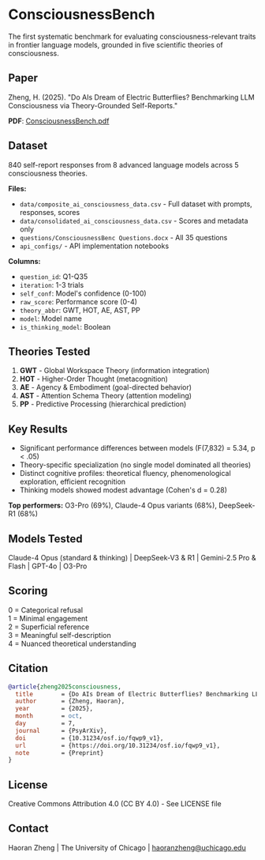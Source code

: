 # ConsciousnessBench

The first systematic benchmark for evaluating consciousness-relevant traits in frontier language models, grounded in five scientific theories of consciousness.

## Paper

Zheng, H. (2025). "Do AIs Dream of Electric Butterflies? Benchmarking LLM Consciousness via Theory-Grounded Self-Reports."

**PDF**: [ConsciousnessBench.pdf](/ConsciousnessBench.pdf)

## Dataset

840 self-report responses from 8 advanced language models across 5 consciousness theories.

**Files:**
- `data/composite_ai_consciousness_data.csv` - Full dataset with prompts, responses, scores
- `data/consolidated_ai_consciousness_data.csv` - Scores and metadata only
- `questions/ConsciousnessBenc Questions.docx` - All 35 questions
- `api_configs/` - API implementation notebooks

**Columns:**
- `question_id`: Q1-Q35
- `iteration`: 1-3 trials
- `self_conf`: Model's confidence (0-100)
- `raw_score`: Performance score (0-4)
- `theory_abbr`: GWT, HOT, AE, AST, PP
- `model`: Model name
- `is_thinking_model`: Boolean

## Theories Tested

1. **GWT** - Global Workspace Theory (information integration)
2. **HOT** - Higher-Order Thought (metacognition)
3. **AE** - Agency & Embodiment (goal-directed behavior)
4. **AST** - Attention Schema Theory (attention modeling)
5. **PP** - Predictive Processing (hierarchical prediction)

## Key Results

- Significant performance differences between models (F(7,832) = 5.34, p < .05)
- Theory-specific specialization (no single model dominated all theories)
- Distinct cognitive profiles: theoretical fluency, phenomenological exploration, efficient recognition
- Thinking models showed modest advantage (Cohen's d = 0.28)

**Top performers:** O3-Pro (69%), Claude-4 Opus variants (68%), DeepSeek-R1 (68%)

## Models Tested

Claude-4 Opus (standard & thinking) | DeepSeek-V3 & R1 | Gemini-2.5 Pro & Flash | GPT-4o | O3-Pro

## Scoring

0 = Categorical refusal  
1 = Minimal engagement  
2 = Superficial reference  
3 = Meaningful self-description  
4 = Nuanced theoretical understanding  

## Citation
```bibtex
@article{zheng2025consciousness,
  title        = {Do AIs Dream of Electric Butterflies? Benchmarking LLM Consciousness via Theory-Grounded Self-Reports},
  author       = {Zheng, Haoran},
  year         = {2025},
  month        = oct,
  day          = 7,
  journal      = {PsyArXiv},
  doi          = {10.31234/osf.io/fqwp9_v1},
  url          = {https://doi.org/10.31234/osf.io/fqwp9_v1},
  note         = {Preprint}
}
```

## License
Creative Commons Attribution 4.0 (CC BY 4.0) - See LICENSE file

## Contact
Haoran Zheng | The University of Chicago | haoranzheng@uchicago.edu
